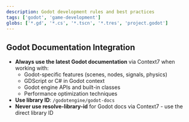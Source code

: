 ```yaml
---
description: Godot development rules and best practices
tags: ['godot', 'game-development']
globs: ['*.gd', '*.cs', '*.tscn', '*.tres', 'project.godot']
---
```


## Godot Documentation Integration

- **Always use the latest Godot documentation** via Context7 when working with:
  - Godot-specific features (scenes, nodes, signals, physics)
  - GDScript or C# in Godot context
  - Godot engine APIs and built-in classes
  - Performance optimization techniques
- **Use library ID**: `/godotengine/godot-docs`
- **Never use resolve-library-id** for Godot docs via Context7 - use the direct library ID
